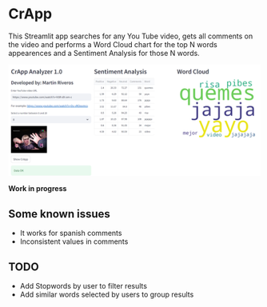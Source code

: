 **<h1>CrApp</h1>**

This Streamlit app searches for any You Tube video, gets all comments on the video and performs a Word Cloud chart for the top N words appearences and a Sentiment Analysis for those N words.

![looks](https://github.com/martinarielriveros/CrApp/blob/master/images/app.png)


**Work in progress**


<h2>Some known issues</h2>

- It works for spanish comments
- Inconsistent values in comments

<h2>TODO</h2>

- Add Stopwords by user to filter results
- Add similar words selected by users to group results

